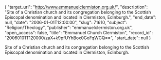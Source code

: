 {
  "target_url": "http://www.emmanuelclermiston.org.uk/", 
  "description": "Site of a Christian church and its congregation belonging to the Scottish Episcopal denomination and located in Clermiston, Edinburgh.", 
  "end_date": null, 
  "date": "2006-01-01T12:00:00", 
  "slug": 71610, 
  "subject": "Religion/Theology", 
  "publisher": "emmanuelclermiston.org.uk", 
  "open_access": false, 
  "title": "Emmanuel Church Clermiston", 
  "record_id": "20060101T120000/zaX+k9pfUYhBox0GoFqWCQ==", 
  "start_date": null
}

Site of a Christian church and its congregation belonging to the Scottish Episcopal denomination and located in Clermiston, Edinburgh.